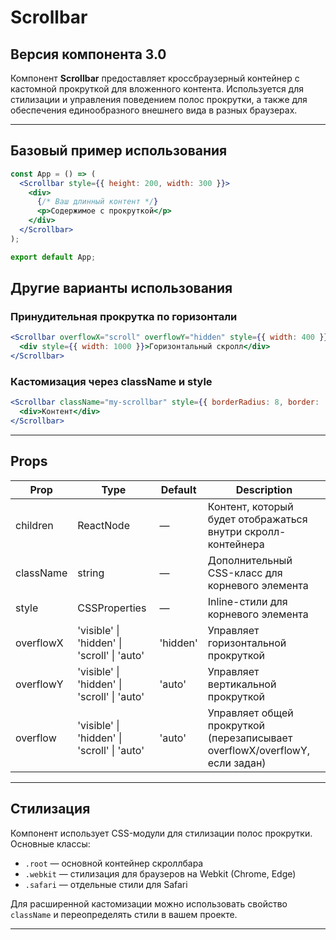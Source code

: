 # Scrollbar

## Версия компонента 3.0

Компонент **Scrollbar** предоставляет кроссбраузерный контейнер с кастомной прокруткой для вложенного контента. Используется для стилизации и управления поведением полос прокрутки, а также для обеспечения единообразного внешнего вида в разных браузерах.

---

## Базовый пример использования

```jsx
const App = () => (
  <Scrollbar style={{ height: 200, width: 300 }}>
    <div>
      {/* Ваш длинный контент */}
      <p>Содержимое с прокруткой</p>
    </div>
  </Scrollbar>
);

export default App;
```
## Другие варианты использования

### Принудительная прокрутка по горизонтали

```jsx
<Scrollbar overflowX="scroll" overflowY="hidden" style={{ width: 400 }}>
  <div style={{ width: 1000 }}>Горизонтальный скролл</div>
</Scrollbar>
```

### Кастомизация через className и style

```jsx
<Scrollbar className="my-scrollbar" style={{ borderRadius: 8, border: '1px solid #eee' }}>
  <div>Контент</div>
</Scrollbar>
```

---

## Props

| Prop       | Type        | Default         | Description                                                                 |
|------------|-------------|----------------|-----------------------------------------------------------------------------|
| children   | ReactNode   | —              | Контент, который будет отображаться внутри скролл-контейнера                |
| className  | string      | —              | Дополнительный CSS-класс для корневого элемента                             |
| style      | CSSProperties | —            | Inline-стили для корневого элемента                                         |
| overflowX  | 'visible' \| 'hidden' \| 'scroll' \| 'auto' | 'hidden' | Управляет горизонтальной прокруткой                                         |
| overflowY  | 'visible' \| 'hidden' \| 'scroll' \| 'auto' | 'auto'   | Управляет вертикальной прокруткой                                           |
| overflow   | 'visible' \| 'hidden' \| 'scroll' \| 'auto' | 'auto'   | Управляет общей прокруткой (перезаписывает overflowX/overflowY, если задан) |

---

## Стилизация

Компонент использует CSS-модули для стилизации полос прокрутки. Основные классы:

- `.root` — основной контейнер скроллбара
- `.webkit` — стилизация для браузеров на Webkit (Chrome, Edge)
- `.safari` — отдельные стили для Safari

Для расширенной кастомизации можно использовать свойство `className` и переопределять стили в вашем проекте.

---
